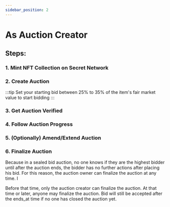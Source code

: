 ```yaml
---
sidebar_position: 2
---
```


# As Auction Creator


## Steps:
### 1. Mint NFT Collection on Secret Network
### 2. Create Auction
:::tip
Set your starting bid between 25% to 35% of the item's fair market value to start bidding
:::
### 3. Get Auction Verified
### 4. Follow Auction Progress
### 5. (Optionally) Amend/Extend Auction
### 6. Finalize Auction
Because in a sealed bid auction, no one knows if they are the highest bidder until after the auction ends, the bidder has no further actions after placing his bid. For this reason, the auction owner can finalize the auction at any time. I

Before that time, only the auction creator can finalize the auction. At that time or later, anyone may finalize the auction. Bid will still be accepted after the ends_at time if no one has closed the auction yet.





